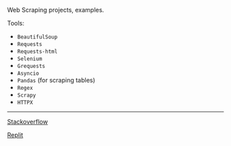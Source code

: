 Web Scraping projects, examples. 

Tools: 
* `BeautifulSoup`
* `Requests`
* `Requests-html`
* `Selenium`
* `Grequests`
* `Asyncio`
* `Pandas` (for scraping tables)
* `Regex`
* `Scrapy`
* `HTTPX`
___
[Stackoverflow](https://stackoverflow.com/users/15164646/dimitry-zub?tab=profile) 

[Replit](https://replit.com/@DimitryZub1)
